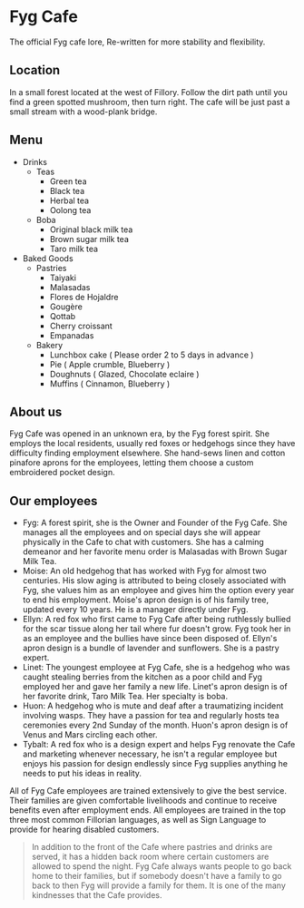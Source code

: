 # Fyg Cafe
The official Fyg cafe lore, Re-written for more stability and flexibility.

<link rel="icon" href='data:image/svg+xml,<svg xmlns="http://www.w3.org/2000/svg" viewBox="0 0 100 100"><text y=".9em" font-size="90">🗿</text></svg>'/>

## Location
In a small forest located at the west of Fillory. Follow the dirt path until you find a green spotted mushroom, then turn right. The cafe will be just past a small stream with a wood-plank bridge.

## Menu
 - Drinks
   - Teas
     - Green tea
     - Black tea
     - Herbal tea
     - Oolong tea
   - Boba
     - Original black milk tea
     - Brown sugar milk tea
     - Taro milk tea
 - Baked Goods
   - Pastries
     - Taiyaki
     - Malasadas
     - Flores de Hojaldre
     - Gougère
     - Qottab
     - Cherry croissant
     - Empanadas
   - Bakery
     - Lunchbox cake ( Please order 2 to 5 days in advance )
     - Pie ( Apple crumble, Blueberry )
     - Doughnuts ( Glazed, Chocolate eclaire )
     - Muffins ( Cinnamon, Blueberry )

## About us
Fyg Cafe was opened in an unknown era, by the Fyg forest spirit. She employs the local residents, usually red foxes or hedgehogs since they have difficulty finding employment elsewhere. She hand-sews linen and cotton pinafore aprons for the employees, letting them choose a custom embroidered pocket design.

## Our employees
 - Fyg: A forest spirit, she is the Owner and Founder of the Fyg Cafe. She manages all the employees and on special days she will appear physically in the Cafe to chat with customers. She has a calming demeanor and her favorite menu order is Malasadas with Brown Sugar Milk Tea.
 - Moise: An old hedgehog that has worked with Fyg for almost two centuries. His slow aging is attributed to being closely associated with Fyg, she values him as an employee and gives him the option every year to end his employment. Moise's apron design is of his family tree, updated every 10 years. He is a manager directly under Fyg.
 - Ellyn: A red fox who first came to Fyg Cafe after being ruthlessly bullied for the scar tissue along her tail where fur doesn't grow. Fyg took her in as an employee and the bullies have since been disposed of. Ellyn's apron design is a bundle of lavender and sunflowers. She is a pastry expert.
 - Linet: The youngest employee at Fyg Cafe, she is a hedgehog who was caught stealing berries from the kitchen as a poor child and Fyg employed her and gave her family a new life. Linet's apron design is of her favorite drink, Taro Milk Tea. Her specialty is boba.
 - Huon: A hedgehog who is mute and deaf after a traumatizing incident involving wasps. They have a passion for tea and regularly hosts tea ceremonies every 2nd Sunday of the month. Huon's apron design is of Venus and Mars circling each other.
 - Tybalt: A red fox who is a design expert and helps Fyg renovate the Cafe and marketing whenever necessary, he isn't a regular employee but enjoys his passion for design endlessly since Fyg supplies anything he needs to put his ideas in reality. 

All of Fyg Cafe employees are trained extensively to give the best service. Their families are given comfortable livelihoods and continue to receive benefits even after employment ends. All employees are trained in the top three most common Fillorian languages, as well as Sign Language to provide for hearing disabled customers.

> In addition to the front of the Cafe where pastries and drinks are served, it has a hidden back room where certain customers are allowed to spend the night. Fyg Cafe always wants people to go back home to their families, but if somebody doesn't have a family to go back to then Fyg will provide a family for them. It is one of the many kindnesses that the Cafe provides.
